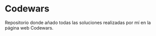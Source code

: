 # Codewars
Repositorio donde añado todas las soluciones realizadas por mí en la página web Codewars.
